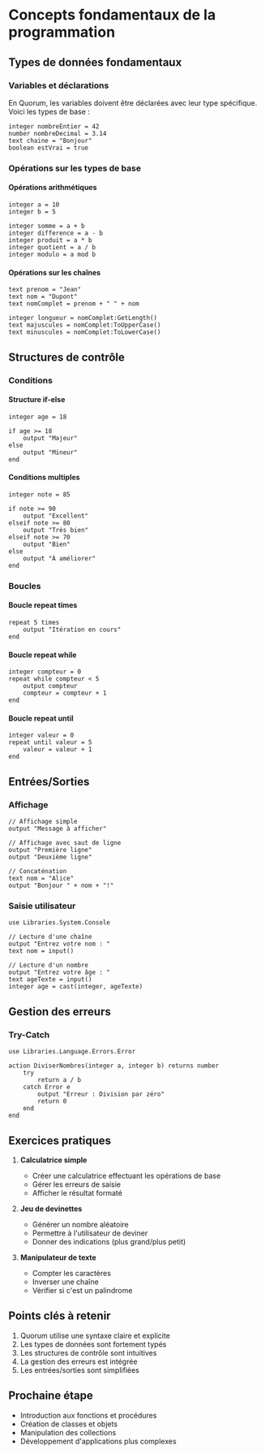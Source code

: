 # Concepts fondamentaux de la programmation

## Types de données fondamentaux

### Variables et déclarations

En Quorum, les variables doivent être déclarées avec leur type spécifique. Voici les types de base :

```quorum
integer nombreEntier = 42
number nombreDecimal = 3.14
text chaine = "Bonjour"
boolean estVrai = true
```

### Opérations sur les types de base

#### Opérations arithmétiques
```quorum
integer a = 10
integer b = 5

integer somme = a + b
integer difference = a - b
integer produit = a * b
integer quotient = a / b
integer modulo = a mod b
```

#### Opérations sur les chaînes
```quorum
text prenom = "Jean"
text nom = "Dupont"
text nomComplet = prenom + " " + nom

integer longueur = nomComplet:GetLength()
text majuscules = nomComplet:ToUpperCase()
text minuscules = nomComplet:ToLowerCase()
```

## Structures de contrôle

### Conditions

#### Structure if-else
```quorum
integer age = 18

if age >= 18
    output "Majeur"
else
    output "Mineur"
end
```

#### Conditions multiples
```quorum
integer note = 85

if note >= 90
    output "Excellent"
elseif note >= 80
    output "Très bien"
elseif note >= 70
    output "Bien"
else
    output "À améliorer"
end
```

### Boucles

#### Boucle repeat times
```quorum
repeat 5 times
    output "Itération en cours"
end
```

#### Boucle repeat while
```quorum
integer compteur = 0
repeat while compteur < 5
    output compteur
    compteur = compteur + 1
end
```

#### Boucle repeat until
```quorum
integer valeur = 0
repeat until valeur = 5
    valeur = valeur + 1
end
```

## Entrées/Sorties

### Affichage
```quorum
// Affichage simple
output "Message à afficher"

// Affichage avec saut de ligne
output "Première ligne"
output "Deuxième ligne"

// Concaténation
text nom = "Alice"
output "Bonjour " + nom + "!"
```

### Saisie utilisateur
```quorum
use Libraries.System.Console

// Lecture d'une chaîne
output "Entrez votre nom : "
text nom = input()

// Lecture d'un nombre
output "Entrez votre âge : "
text ageTexte = input()
integer age = cast(integer, ageTexte)
```

## Gestion des erreurs

### Try-Catch
```quorum
use Libraries.Language.Errors.Error

action DiviserNombres(integer a, integer b) returns number
    try
        return a / b
    catch Error e
        output "Erreur : Division par zéro"
        return 0
    end
end
```

## Exercices pratiques

1. **Calculatrice simple**
   - Créer une calculatrice effectuant les opérations de base
   - Gérer les erreurs de saisie
   - Afficher le résultat formaté

2. **Jeu de devinettes**
   - Générer un nombre aléatoire
   - Permettre à l'utilisateur de deviner
   - Donner des indications (plus grand/plus petit)

3. **Manipulateur de texte**
   - Compter les caractères
   - Inverser une chaîne
   - Vérifier si c'est un palindrome

## Points clés à retenir

1. Quorum utilise une syntaxe claire et explicite
2. Les types de données sont fortement typés
3. Les structures de contrôle sont intuitives
4. La gestion des erreurs est intégrée
5. Les entrées/sorties sont simplifiées

## Prochaine étape

- Introduction aux fonctions et procédures
- Création de classes et objets
- Manipulation des collections
- Développement d'applications plus complexes